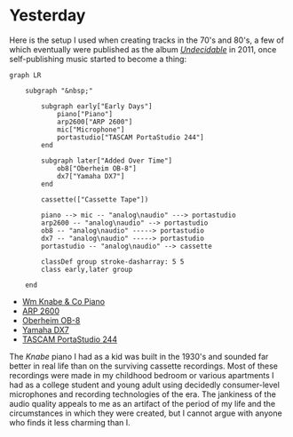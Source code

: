 # Yesterday

Here is the setup I used when creating tracks in the 70's and 80's, a
few of which eventually were published as the album
[_Undecidable_](musicography/musicography.md#undecidable) in 2011,
once self-publishing music started to become a thing:

```mermaid
graph LR

    subgraph "&nbsp;"

        subgraph early["Early Days"]
            piano["Piano"]
            arp2600["ARP 2600"]
            mic["Microphone"]
            portastudio["TASCAM PortaStudio 244"]
        end

        subgraph later["Added Over Time"]
            ob8["Oberheim OB-8"]
            dx7["Yamaha DX7"]
        end

        cassette(["Cassette Tape"])

        piano --> mic -- "analog\naudio" ---> portastudio
        arp2600 -- "analog\naudio" --> portastudio
        ob8 -- "analog\naudio" -----> portastudio
        dx7 -- "analog\naudio" -----> portastudio
        portastudio -- "analog\naudio" --> cassette

        classDef group stroke-dasharray: 5 5
        class early,later group

    end
```

- [Wm Knabe & Co Piano](https://www.knabepianos.com)
- [ARP 2600](https://en.wikipedia.org/wiki/ARP_2600)
- [Oberheim OB-8](https://en.wikipedia.org/wiki/Oberheim_OB-8)
- [Yamaha DX7](https://en.wikipedia.org/wiki/Yamaha_DX7)
- [TASCAM PortaStudio 244](https://en.wikipedia.org/wiki/Portastudio)

The _Knabe_ piano I had as a kid was built in the 1930's and sounded far better
in real life than on the surviving cassette recordings. Most of these recordings
were made in my childhood bedroom or various apartments I had as a college
student and young adult using decidedly consumer-level microphones and recording
technologies of the era. The jankiness of the audio quality appeals to me as an
artifact of the period of my life and the circumstances in which they were
created, but I cannot argue with anyone who finds it less charming than I.
